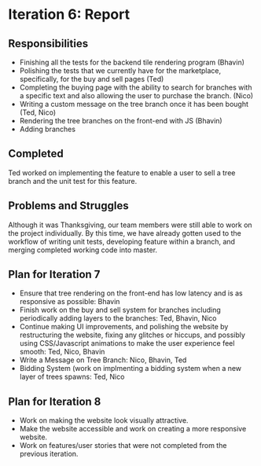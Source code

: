 # Iteration 6: Report

## Responsibilities
- Finishing all the tests for the backend tile rendering program (Bhavin)
- Polishing the tests that we currently have for the marketplace, specifically, for the buy and sell pages (Ted)
- Completing the buying page with the ability to search for branches with a specific text and also allowing the user to purchase the branch. (Nico)
- Writing a custom message on the tree branch once it has been bought (Ted, Nico)
- Rendering the tree branches on the front-end with JS (Bhavin)
- Adding branches 


## Completed
Ted worked on implementing the feature to enable a user to sell a tree branch and the unit test for this feature.


## Problems and Struggles
Although it was Thanksgiving, our team members were still able to work on the project individually. By this time, we have already gotten used to the workflow of writing unit tests, developing feature within a branch, and merging completed working code into master.


## Plan for Iteration 7
- Ensure that tree rendering on the front-end has low latency and is as responsive as possible: Bhavin
- Finish work on  the buy and sell system for branches including periodically adding layers to the branches: Ted, Bhavin, Nico
- Continue making UI improvements, and polishing the website by restructuring the website, fixing any glitches or hiccups, and possibly using CSS/Javascript animations to make the user experience feel smooth: Ted, Nico, Bhavin
- Write a Message on Tree Branch: Nico, Bhavin, Ted
- Bidding System (work on implmenting a bidding system when a new layer of trees spawns: Ted, Nico


## Plan for Iteration 8
- Work on making the website look visually attractive.
- Make the website accessible and work on creating a more responsive website.
- Work on features/user stories that were not completed from the previous iteration.
